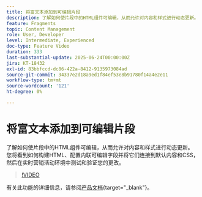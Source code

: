 ```yaml
---
title: 将富文本添加到可编辑片段
description: 了解如何使片段中的HTML组件可编辑，从而允许对内容和样式进行动态更新。 您将看到如何构建HTML、配置内联可编辑字段并将它们连接到默认内容和CSS，然后在实时营销活动环境中测试和验证您的更改。
feature: Fragments
topic: Content Management
role: User, Developer
level: Intermediate, Experienced
doc-type: Feature Video
duration: 333
last-substantial-update: 2025-06-24T00:00:00Z
jira: KT-18432
exl-id: 83bbfccd-dc86-422a-8412-9135973084ad
source-git-commit: 34337e2d18a9ed1f84ef53e8b91780f14a4e2e11
workflow-type: tm+mt
source-wordcount: '121'
ht-degree: 0%

---
```



# 将富文本添加到可编辑片段

了解如何使片段中的HTML组件可编辑，从而允许对内容和样式进行动态更新。 您将看到如何构建HTML、配置内联可编辑字段并将它们连接到默认内容和CSS，然后在实时营销活动环境中测试和验证您的更改。

>[!VIDEO](https://video.tv.adobe.com/v/3464363/?learn=on&enablevpops)

有关此功能的详细信息，请参阅[产品文档](https://experienceleague.adobe.com/en/docs/journey-optimizer/using/content-management/fragments/customizable-fragments){target="_blank"}。
